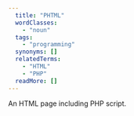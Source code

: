 ```yaml
---
  title: "PHTML"
  wordClasses: 
    - "noun"
  tags: 
    - "programming"
  synonyms: []
  relatedTerms: 
    - "HTML"
    - "PHP"
  readMore: []
---
```

An HTML page including PHP script.
